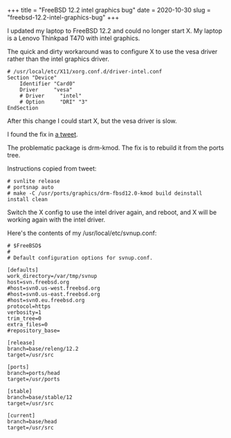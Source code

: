 +++
title = "FreeBSD 12.2 intel graphics bug"
date = 2020-10-30
slug = "freebsd-12.2-intel-graphics-bug"
+++

I updated my laptop to FreeBSD 12.2 and could no longer start X.
My laptop is a Lenovo Thinkpad T470 with intel graphics.

The quick and dirty workaround was to configure X to use the vesa driver
rather than the intel graphics driver.

```
# /usr/local/etc/X11/xorg.conf.d/driver-intel.conf
Section "Device"
    Identifier "Card0"
    Driver     "vesa"
    # Driver     "intel"
    # Option     "DRI" "3"
EndSection
```

After this change I could start X, but the vesa driver is slow.

I found the fix in [a tweet](https://twitter.com/vermaden/status/1321375859429773312).

The problematic package is drm-kmod. The fix is to rebuild it from the ports tree.

Instructions copied from tweet:
```
# svnlite release
# portsnap auto
# make -C /usr/ports/graphics/drm-fbsd12.0-kmod build deinstall install clean
```

Switch the X config to use the intel driver again, and reboot, and X will be working again
with the intel driver.

Here's the contents of my /usr/local/etc/svnup.conf:
```
# $FreeBSD$
#
# Default configuration options for svnup.conf.

[defaults]
work_directory=/var/tmp/svnup
host=svn.freebsd.org
#host=svn0.us-west.freebsd.org
#host=svn0.us-east.freebsd.org
#host=svn0.eu.freebsd.org
protocol=https
verbosity=1
trim_tree=0
extra_files=0
#repository_base=

[release]
branch=base/releng/12.2
target=/usr/src

[ports]
branch=ports/head
target=/usr/ports

[stable]
branch=base/stable/12
target=/usr/src

[current]
branch=base/head
target=/usr/src
```
